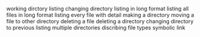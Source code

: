 working dirctory
listing
changing directory
listing in long format
listing all files in long format
listing every file with detail
making a directory
moving a file to other directory
deleting a file
deleting a directory
changing directory to previous
listing multiple directories
discribing file types
symbolic link
